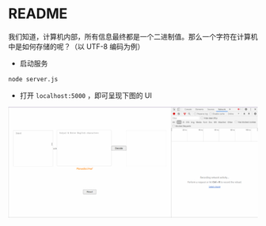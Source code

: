 # README

我们知道，计算机内部，所有信息最终都是一个二进制值。那么一个字符在计算机中是如何存储的呢？（以 UTF-8 编码为例）

* 启动服务

```bash
node server.js
```

* 打开 `localhost:5000` ，即可呈现下图的 UI

![UTF-8 编码](https://raw.githubusercontent.com/directorcn/images/master/utf8-encoding/UTF-8Encoding.gif)
